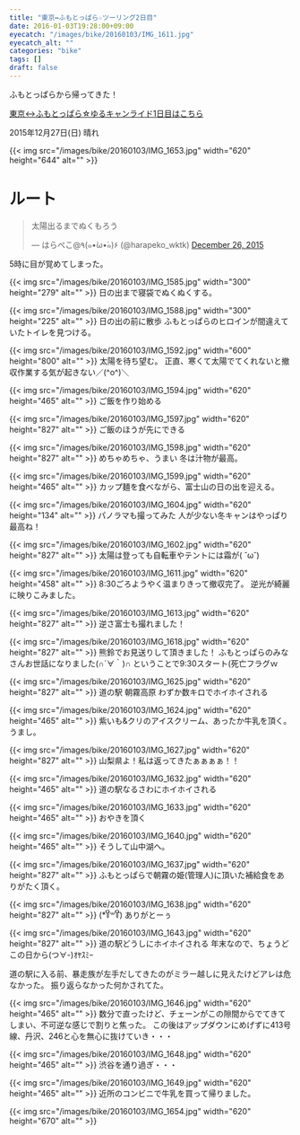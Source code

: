 ```yaml
---
title: "東京↔ふもとっぱら☆ツーリング2日目"
date: 2016-01-03T19:28:00+09:00
eyecatch: "/images/bike/20160103/IMG_1611.jpg"
eyecatch_alt: ""
categories: "bike"
tags: []
draft: false
---
```


ふもとっぱらから帰ってきた！

<a href="http://harapeko.wktk.so/%e8%87%aa%e8%bb%a2%e8%bb%8a/2016-01-03/2022" target="_blank">東京↔ふもとっぱら☆ゆるキャンライド1日目はこちら</a>

2015年12月27日(日) 晴れ


{{< img src="/images/bike/20160103/IMG_1653.jpg" width="620" height="644" alt="" >}}<h1>ルート</h1>

<blockquote class="twitter-tweet" data-partner="tweetdeck"><p lang="ja" dir="ltr">太陽出るまでぬくもろう</p>&mdash; はらぺこ@٩(๑•̀ω•́๑)۶ (@harapeko_wktk) <a href="https://twitter.com/harapeko_wktk/status/680841710843203584">December 26, 2015</a></blockquote>
5時に目が覚めてしまった。

{{< img src="/images/bike/20160103/IMG_1585.jpg" width="300" height="279" alt="" >}}
日の出まで寝袋でぬくぬくする。

{{< img src="/images/bike/20160103/IMG_1588.jpg" width="300" height="225" alt="" >}}
日の出の前に散歩
ふもとっぱらのヒロインが間違えていたトイレを見つける。

{{< img src="/images/bike/20160103/IMG_1592.jpg" width="600" height="800" alt="" >}}
太陽を待ち望む。
正直、寒くて太陽でてくれないと撤収作業する気が起きない／(^o^)＼

{{< img src="/images/bike/20160103/IMG_1594.jpg" width="620" height="465" alt="" >}}
ご飯を作り始める

{{< img src="/images/bike/20160103/IMG_1597.jpg" width="620" height="827" alt="" >}}
ご飯のほうが先にできる

{{< img src="/images/bike/20160103/IMG_1598.jpg" width="620" height="827" alt="" >}}
めちゃめちゃ、うまい
冬は汁物が最高。

{{< img src="/images/bike/20160103/IMG_1599.jpg" width="620" height="465" alt="" >}}
カップ麺を食べながら、富士山の日の出を迎える。

{{< img src="/images/bike/20160103/IMG_1604.jpg" width="620" height="134" alt="" >}}
パノラマも撮ってみた
人が少ない冬キャンはやっぱり最高ね！

{{< img src="/images/bike/20160103/IMG_1602.jpg" width="620" height="827" alt="" >}}
太陽は登っても自転車やテントには霜が( ˘ω˘)

{{< img src="/images/bike/20160103/IMG_1611.jpg" width="620" height="458" alt="" >}}
8:30ごろようやく温まりきって撤収完了。
逆光が綺麗に映りこみました。

{{< img src="/images/bike/20160103/IMG_1613.jpg" width="620" height="827" alt="" >}}
逆さ富士も撮れました！

{{< img src="/images/bike/20160103/IMG_1618.jpg" width="620" height="827" alt="" >}}
熊鈴でお見送りして頂きました！
ふもとっぱらのみなさんお世話になりました(∩´∀｀)∩
ということで9:30スタート(死亡フラグｗ

{{< img src="/images/bike/20160103/IMG_1625.jpg" width="620" height="827" alt="" >}}
道の駅 朝霧高原
わずか数キロでホイホイされる

{{< img src="/images/bike/20160103/IMG_1624.jpg" width="620" height="465" alt="" >}}
紫いも&クリのアイスクリーム、あったか牛乳を頂く。
うまし。

{{< img src="/images/bike/20160103/IMG_1627.jpg" width="620" height="827" alt="" >}}
山梨県よ！私は返ってきたぁぁぁぁ！！

{{< img src="/images/bike/20160103/IMG_1632.jpg" width="620" height="465" alt="" >}}
道の駅なるさわにホイホイされる

{{< img src="/images/bike/20160103/IMG_1633.jpg" width="620" height="465" alt="" >}}
おやきを頂く

{{< img src="/images/bike/20160103/IMG_1640.jpg" width="620" height="465" alt="" >}}
そうして山中湖へ。

{{< img src="/images/bike/20160103/IMG_1637.jpg" width="620" height="827" alt="" >}}
ふもとっぱらで朝霧の姫(管理人)に頂いた補給食をありがたく頂く。

{{< img src="/images/bike/20160103/IMG_1638.jpg" width="620" height="827" alt="" >}}
(*꒦ິ꒳꒦ີ) ありがとーぅ

{{< img src="/images/bike/20160103/IMG_1643.jpg" width="620" height="827" alt="" >}}
道の駅どうしにホイホイされる
年末なので、ちょうどこの日から(つ∀-)ｵﾔｽﾐｰ

道の駅に入る前、暴走族が左手だしてきたのがミラー越しに見えたけどアレは危なかった。
振り返らなかった何かされてた。

{{< img src="/images/bike/20160103/IMG_1646.jpg" width="620" height="465" alt="" >}}
数分で直ったけど、チェーンがこの隙間からでてきてしまい、不可逆な感じで割りと焦った。
この後はアップダウンにめげずに413号線、丹沢、246と心を無心に抜けていき・・・

{{< img src="/images/bike/20160103/IMG_1648.jpg" width="620" height="465" alt="" >}}
渋谷を通り過ぎ・・・

{{< img src="/images/bike/20160103/IMG_1649.jpg" width="620" height="465" alt="" >}}
近所のコンビニで牛乳を買って帰りました。

{{< img src="/images/bike/20160103/IMG_1654.jpg" width="620" height="670" alt="" >}}
